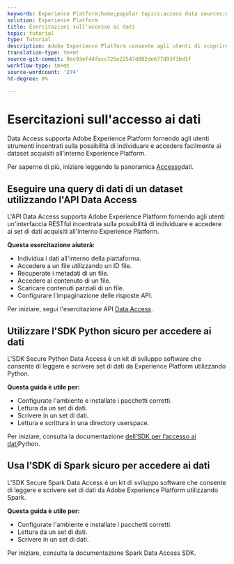 ```yaml
---
keywords: Experience Platform;home;popular topics;access data sources;data access;spark sdk;python sdk
solution: Experience Platform
title: Esercitazioni sull'accesso ai dati
topic: tutorial
type: Tutorial
description: Adobe Experience Platform consente agli utenti di scoprire e accedere ai dataset acquisiti all'interno  Experience Platform tramite l'API di accesso ai dati.
translation-type: tm+mt
source-git-commit: 0ec93ef44facc725e22547d002de677d93f3bd1f
workflow-type: tm+mt
source-wordcount: '274'
ht-degree: 0%

---
```



# Esercitazioni sull&#39;accesso ai dati

Data Access supporta Adobe Experience Platform fornendo agli utenti strumenti incentrati sulla possibilità di individuare e accedere facilmente ai dataset acquisiti all&#39;interno  Experience Platform.

Per saperne di più, iniziare leggendo la panoramica [Accesso](../data-access/home.md)dati.

## Eseguire una query di dati di un dataset utilizzando l&#39;API Data Access

L&#39;API Data Access supporta Adobe Experience Platform fornendo agli utenti un&#39;interfaccia RESTful incentrata sulla possibilità di individuare e accedere ai set di dati acquisiti all&#39;interno  Experience Platform.

**Questa esercitazione aiuterà:**
- Individua i dati all&#39;interno della piattaforma.
- Accedere a un file utilizzando un ID file.
- Recuperate i metadati di un file.
- Accedere al contenuto di un file.
- Scaricare contenuti parziali di un file.
- Configurare l&#39;impaginazione delle risposte API.

Per iniziare, segui l&#39;esercitazione API [Data Access](../data-access/tutorials/dataset-data.md).

## Utilizzare l&#39;SDK Python sicuro per accedere ai dati

L&#39;SDK Secure Python Data Access è un kit di sviluppo software che consente di leggere e scrivere set di dati da  Experience Platform utilizzando Python.

**Questa guida è utile per:**
- Configurate l&#39;ambiente e installate i pacchetti corretti.
- Lettura da un set di dati.
- Scrivere in un set di dati.
- Lettura e scrittura in una directory userspace.

Per iniziare, consulta la documentazione [dell’SDK per l’accesso ai dati](../data-access/tutorials/python-sdk.md)Python.

## Usa l’SDK di Spark sicuro per accedere ai dati

L&#39;SDK Secure Spark Data Access è un kit di sviluppo software che consente di leggere e scrivere set di dati da Adobe Experience Platform utilizzando Spark.

**Questa guida è utile per:**
- Configurate l&#39;ambiente e installate i pacchetti corretti.
- Lettura da un set di dati.
- Scrivere in un set di dati.

Per iniziare, consulta la documentazione [](../data-access/tutorials/spark-sdk.md)Spark Data Access SDK.